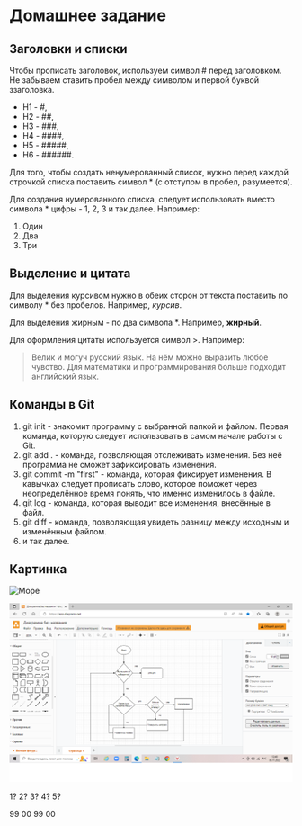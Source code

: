 # Домашнее задание

## Заголовки и списки

Чтобы прописать заголовок, используем символ # перед заголовком. Не забываем ставить пробел между символом и первой буквой ззаголовка.

* Н1 - #,
* Н2 - ##,
* Н3 - ###,
* Н4 - ####,
* Н5 - #####,
* Н6 - ######.

Для того, чтобы создать ненумерованный список, нужно перед каждой строчкой списка поставить символ * (с отступом в пробел, разумеется).

Для создания нумерованного списка, следует использовать вместо символа * цифры - 1, 2, 3 и так далее. Например:
1. Один
2. Два
3. Три

## Выделение и цитата

Для выделения курсивом нужно в обеих сторон от текста поставить по символу * без пробелов. Например, *курсив*.

Для выделения жирным - по два символа *. Например, **жирный**.

Для оформления цитаты используется символ >. Например:

> Велик и могуч русский язык. На нём можно выразить любое чувство. Для математики и программирования больше подходит английский язык.

## Команды в Git

1. git init - знакомит программу с выбранной папкой и файлом. Первая команда, которую следует использовать в самом начале работы с Git.
2. git add . - команда, позволяющая отслеживать изменения. Без неё программа не сможет зафиксировать изменения.
3. git commit -m "first" - команда, которая фиксирует изменения. В кавычках следует прописать слово, которое поможет через неопределённое время понять, что именно изменилось в файле.
4. git log - команда, которая выводит все изменения, внесённые в файл.
5. git diff - команда, позволяющая увидеть разницу между исходным и изменённым файлом.
6. и так далее.

## Картинка

![Море](https://i3.photo.2gis.com/images/branch/30/4222124690832405_6a15.jpg)

![Выход из лабиринта](1.png)

1? 2? 3? 4? 5?

99 00 99 00